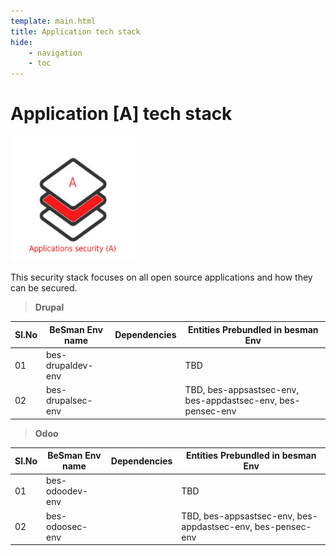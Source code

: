 ```yaml
---
template: main.html
title: Application tech stack
hide: 
    - navigation
    - toc
---
```



<h1> Application [A] tech stack </h1>

<img src="./assets/images/app_logo.jpeg" alt="DO" width="200px" height="200px">
<!-- ![app tech stack](./assets/images/app_logo.jpeg) -->

This security stack focuses on all open source applications and how they can be secured.

> **Drupal**

| Sl.No  | BeSman Env name                | Dependencies                             |  Entities Prebundled in besman Env                           |
|--------|--------------------------------|------------------------------------------|--------------------------------------------------------------|
| 01     | bes-drupaldev-env              |                                          |  TBD                                                         |
| 02     | bes-drupalsec-env              |                                          |  TBD, bes-appsastsec-env, bes-appdastsec-env, bes-pensec-env |


> **Odoo**

| Sl.No  | BeSman Env name                | Dependencies                             |  Entities Prebundled in besman Env                           |
|--------|--------------------------------|------------------------------------------|--------------------------------------------------------------|
| 01     |  bes-odoodev-env               |                                          | TBD                                                          |
| 02     |  bes-odoosec-env               |                                          | TBD, bes-appsastsec-env, bes-appdastsec-env, bes-pensec-env  |